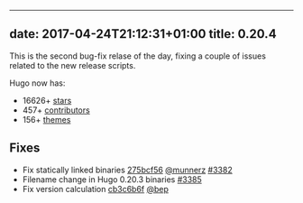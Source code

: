 
---
date: 2017-04-24T21:12:31+01:00
title: 0.20.4
---

	

This is the second bug-fix relase of the day, fixing a couple of issues related to the new release scripts.


Hugo now has:

* 16626+ [stars](https://github.com/gohugoio/hugo/stargazers)
* 457+ [contributors](https://github.com/gohugoio/hugo/graphs/contributors)
* 156+ [themes](http://themes.gohugo.io/)

## Fixes

* Fix statically linked binaries [275bcf56](https://github.com/gohugoio/hugo/commit/275bcf566c7cb72367d4423cf4810319311ff680) [@munnerz](https://github.com/munnerz) [#3382](https://github.com/gohugoio/hugo/issues/3382) 
* Filename change in Hugo 0.20.3 binaries [#3385](https://github.com/gohugoio/hugo/issues/3385)
* Fix version calculation [cb3c6b6f](https://github.com/gohugoio/hugo/commit/cb3c6b6f7670f85189a4a3637e7132901d1ed6e9) [@bep](https://github.com/bep) 






